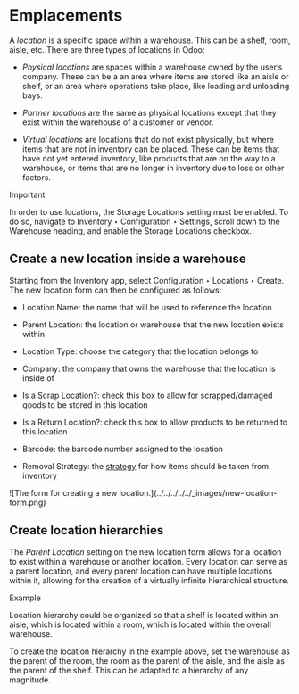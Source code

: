 # Emplacements

A _location_ is a specific space within a warehouse. This can be a shelf,
room, aisle, etc. There are three types of locations in Odoo:

  * _Physical locations_ are spaces within a warehouse owned by the user’s company. These can be a an area where items are stored like an aisle or shelf, or an area where operations take place, like loading and unloading bays.

  * _Partner locations_ are the same as physical locations except that they exist within the warehouse of a customer or vendor.

  * _Virtual locations_ are locations that do not exist physically, but where items that are not in inventory can be placed. These can be items that have not yet entered inventory, like products that are on the way to a warehouse, or items that are no longer in inventory due to loss or other factors.

Important

In order to use locations, the Storage Locations setting must be enabled. To
do so, navigate to Inventory ‣ Configuration ‣ Settings, scroll down to the
Warehouse heading, and enable the Storage Locations checkbox.

## Create a new location inside a warehouse

Starting from the Inventory app, select Configuration ‣ Locations ‣ Create.
The new location form can then be configured as follows:

  * Location Name: the name that will be used to reference the location

  * Parent Location: the location or warehouse that the new location exists within

  * Location Type: choose the category that the location belongs to

  * Company: the company that owns the warehouse that the location is inside of

  * Is a Scrap Location?: check this box to allow for scrapped/damaged goods to be stored in this location

  * Is a Return Location?: check this box to allow products to be returned to this location

  * Barcode: the barcode number assigned to the location

  * Removal Strategy: the [strategy](../advanced_operations_warehouse/removal.html#inventory-routes-strategies-removal) for how items should be taken from inventory

![The form for creating a new location.](../../../../../_images/new-location-
form.png)

## Create location hierarchies

The _Parent Location_ setting on the new location form allows for a location
to exist within a warehouse or another location. Every location can serve as a
parent location, and every parent location can have multiple locations within
it, allowing for the creation of a virtually infinite hierarchical structure.

Example

Location hierarchy could be organized so that a shelf is located within an
aisle, which is located within a room, which is located within the overall
warehouse.

To create the location hierarchy in the example above, set the warehouse as
the parent of the room, the room as the parent of the aisle, and the aisle as
the parent of the shelf. This can be adapted to a hierarchy of any magnitude.

